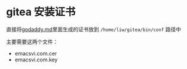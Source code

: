 # gitea 安装证书

直接将[godaddy.md](godaddy.md)里面生成的证书放到 `/home/liw/gitea/bin/conf` 路径中

主要需要这两个文件：

- emacsvi.com.cer  
- emacsvi.com.key
